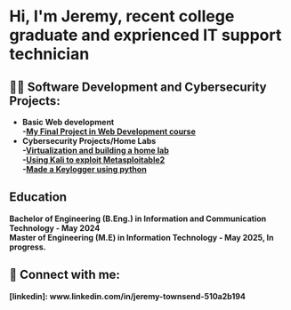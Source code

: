 <h1>Hi, I'm Jeremy, recent college graduate and exprienced IT support technician </h1>

<h2>👨‍💻 Software Development and Cybersecurity Projects:</h2>

- <b>Basic Web development<b><br>
  -[My Final Project in Web Development course](https://github.com/JeremyTCyber/FinalProjectWebDevClass)<br> 
- <b> Cybersecurity Projects/Home Labs</b><br> 
  -[Virtualization and building a home lab]() <br>
  -[Using Kali to exploit Metasploitable2]() <br>
  -[Made a Keylogger using python]() <br>

<h2> Education </h2>
Bachelor of Engineering (B.Eng.) in Information and Communication Technology  - May 2024<br>
Master of Engineering (M.E) in Information Technology - May 2025, In progress.<br>



<h2> 🤳 Connect with me:</h2>
[linkedin]: www.linkedin.com/in/jeremy-townsend-510a2b194




